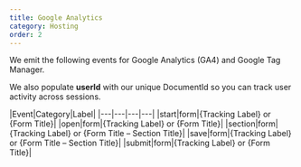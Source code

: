 ```yaml
---
title: Google Analytics
category: Hosting
order: 2
---
```


We emit the following events for Google Analytics (GA4) and Google Tag Manager.

We also populate **userId** with our unique DocumentId so you can track user activity across sessions.

|Event|Category|Label|
|---|---|---|---|
|start|form|{Tracking Label} or {Form Title}|
|open|form|{Tracking Label} or {Form Title}|
|section|form|{Tracking Label} or {Form Title – Section Title}|
|save|form|{Tracking Label} or {Form Title – Section Title}|
|submit|form|{Tracking Label} or {Form Title}|